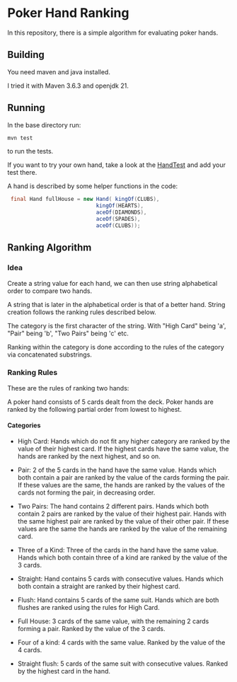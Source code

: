 # Poker Hand Ranking

In this repository, there is a simple algorithm for evaluating poker hands.

## Building

You need maven and java installed.

I tried it with Maven 3.6.3 and openjdk 21.

## Running

In the base directory run:

```sh
mvn test
```

to run the tests.

If you want to try your own hand, take a look at the [HandTest](src/test/java/com/interview/poker/HandTest.java)
and add your test there.

A hand is described by some helper functions in the code:

```java
 final Hand fullHouse = new Hand( kingOf(CLUBS),
                            kingOf(HEARTS),
                            aceOf(DIAMONDS),
                            aceOf(SPADES),
                            aceOf(CLUBS));
```

## Ranking Algorithm

### Idea

Create a string value for each hand, we can then use string alphabetical order to
compare two hands.

A string that is later in the alphabetical order is that of a better hand.
String creation follows the ranking rules described below.

The category is the first character of the string. With "High Card" being
'a', "Pair" being 'b', "Two Pairs" being 'c' etc.

Ranking within the category is done according to the rules of the category
via concatenated substrings.

### Ranking Rules

These are the rules of ranking two hands:
  
A poker hand consists of 5 cards dealt from the deck. Poker hands are ranked
  by the following partial order from lowest to highest.
  
#### Categories
  
* High Card: Hands which do not fit any higher category are ranked by the
  value of their highest card. If the highest cards have the same value, the hands are ranked by the next highest, and so on.
  
* Pair: 2 of the 5 cards in the hand have the same value. Hands which both contain a pair are ranked by the value of the cards forming the pair. If these values are the same, the hands are ranked by the values of the cards not forming the pair, in decreasing order.
  
* Two Pairs: The hand contains 2 different pairs. Hands which both contain 2 pairs are ranked by the value of their highest pair. Hands with the same highest pair are ranked by the value of their other pair. If these values are the same the hands are ranked by the value of the remaining card.
  
* Three of a Kind: Three of the cards in the hand have the same value. Hands which both contain three of a kind are ranked by the value of the 3 cards.
  
* Straight: Hand contains 5 cards with consecutive values. Hands which both contain a straight are ranked by their highest card.
  
* Flush: Hand contains 5 cards of the same suit. Hands which are both flushes are ranked using the rules for High Card.
  
* Full House: 3 cards of the same value, with the remaining 2 cards forming a pair. Ranked by the value of the 3 cards.
  
* Four of a kind: 4 cards with the same value. Ranked by the value of the 4 cards.
  
* Straight flush: 5 cards of the same suit with consecutive values. Ranked by the highest card in the hand.
